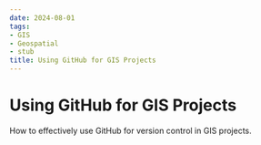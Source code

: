 ```yaml
---
date: 2024-08-01
tags:
- GIS
- Geospatial
- stub
title: Using GitHub for GIS Projects
---
```


# Using GitHub for GIS Projects

How to effectively use GitHub for version control in GIS projects.
